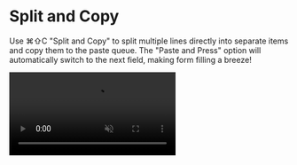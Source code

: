 # Split and Copy

Use ⌘⇧C "Split and Copy" to split multiple lines directly into separate items and copy them to the paste queue. The "Paste and Press" option will automatically switch to the next field, making form filling a breeze!

<video autoplay muted loop>
    <source src="/videos/pastestack-split.mp4" type="video/mp4">
    <iframe src="/videos/pastestack-split.mp4" scrolling="no" border="0" frameborder="0" allow="autoplay; encrypted-media" allowfullscreen></iframe>
</video>